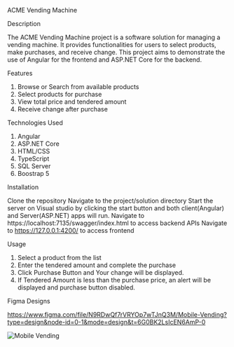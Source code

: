 ACME Vending Machine

Description

The ACME Vending Machine project is a software solution for managing a vending machine. It provides functionalities for users to select products, make purchases, and receive change. This project aims to demonstrate the use of Angular for the frontend and ASP.NET Core for the backend.

Features

1. Browse or Search from available products
2. Select products for purchase
3. View total price and tendered amount
4. Receive change after purchase

Technologies Used

1. Angular
2. ASP.NET Core
3. HTML/CSS
4. TypeScript
5. SQL Server
6. Boostrap 5

Installation

Clone the repository
Navigate to the project/solution directory
Start the server on Visual studio by clicking the start button and both client(Angular) and Server(ASP.NET) apps will run.
Navigate to https://localhost:7135/swagger/index.html to access backend APIs
Navigate to https://127.0.0.1:4200/ to access frontend

Usage

1. Select a product from the list
2. Enter the tendered amount and complete the purchase
3. Click Purchase Button and Your change will be displayed.
4. If Tendered Amount is less than the purchase price, an alert will be displayed and purchase button disabled.


Figma Designs

https://www.figma.com/file/N9RDwQf7rVRYOp7wTJnQ3M/Mobile-Vending?type=design&node-id=0-1&mode=design&t=6G0BK2LsIcEN6AmP-0

![Mobile Vending](https://github.com/abelmasingita/AcmeVendingMachine/assets/60102940/4c30de67-b594-4a62-9ed5-5a1c229ed82d)



